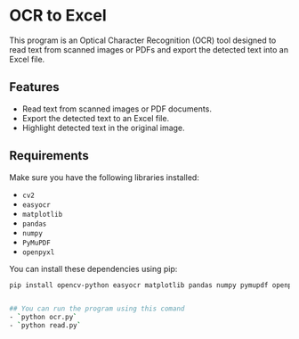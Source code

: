 # OCR to Excel

This program is an Optical Character Recognition (OCR) tool designed to read text from scanned images or PDFs and export the detected text into an Excel file.

## Features

- Read text from scanned images or PDF documents.
- Export the detected text to an Excel file.
- Highlight detected text in the original image.

## Requirements

Make sure you have the following libraries installed:

- `cv2`
- `easyocr`
- `matplotlib`
- `pandas`
- `numpy`
- `PyMuPDF`
- `openpyxl`

You can install these dependencies using pip:

```sh
pip install opencv-python easyocr matplotlib pandas numpy pymupdf openpyxl


## You can run the program using this comand
- `python ocr.py`
- `python read.py`


